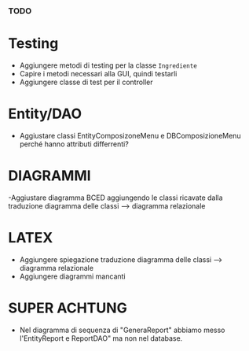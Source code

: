 ### TODO

# Testing

- Aggiungere metodi di testing per la classe `Ingrediente`
- Capire i metodi necessari alla GUI, quindi testarli
- Aggiungere classe di test per il controller

# Entity/DAO 

- Aggiustare classi EntityComposizoneMenu  e DBComposizioneMenu perché hanno attributi differrenti?

# DIAGRAMMI

-Aggiustare diagramma BCED aggiungendo le classi ricavate dalla traduzione diagramma delle classi --> diagramma relazionale

# LATEX

- Aggiungere spiegazione traduzione diagramma delle classi --> diagramma relazionale
- Aggiungere diagrammi mancanti


# SUPER ACHTUNG 
 - Nel diagramma di sequenza di "GeneraReport" abbiamo messo l'EntityReport e ReportDAO" ma non nel database.

